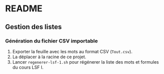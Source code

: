 # README

## Gestion des listes

### Génération du fichier CSV importable

1. Exporter la feuille avec les mots au format CSV (`Tout.csv`).
2. La déplacer à la racine de ce projet.
3. Lancer `regenerer-lsf-1.sh` pour régénerer la liste des mots et formules du cours LSF I.



